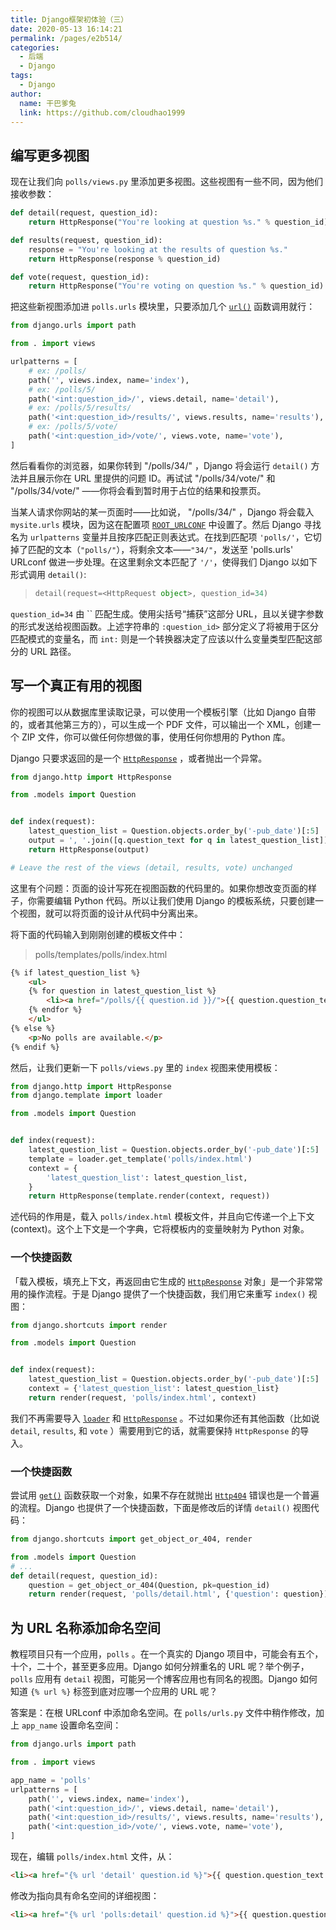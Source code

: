 ```yaml
---
title: Django框架初体验（三）
date: 2020-05-13 16:14:21
permalink: /pages/e2b514/
categories:
  - 后端
  - Django
tags:
  - Django
author: 
  name: 干巴爹兔
  link: https://github.com/cloudhao1999
---
```

## 编写更多视图

现在让我们向 `polls/views.py` 里添加更多视图。这些视图有一些不同，因为他们接收参数：

```python
def detail(request, question_id):
    return HttpResponse("You're looking at question %s." % question_id)

def results(request, question_id):
    response = "You're looking at the results of question %s."
    return HttpResponse(response % question_id)

def vote(request, question_id):
    return HttpResponse("You're voting on question %s." % question_id)
```

<!-- more -->

把这些新视图添加进 `polls.urls` 模块里，只要添加几个 [`url()`](https://docs.djangoproject.com/zh-hans/3.0/ref/urls/#django.conf.urls.url) 函数调用就行：

```python
from django.urls import path

from . import views

urlpatterns = [
    # ex: /polls/
    path('', views.index, name='index'),
    # ex: /polls/5/
    path('<int:question_id>/', views.detail, name='detail'),
    # ex: /polls/5/results/
    path('<int:question_id>/results/', views.results, name='results'),
    # ex: /polls/5/vote/
    path('<int:question_id>/vote/', views.vote, name='vote'),
]
```

然后看看你的浏览器，如果你转到 "/polls/34/" ，Django 将会运行 `detail()` 方法并且展示你在 URL 里提供的问题 ID。再试试 "/polls/34/vote/" 和 "/polls/34/vote/" ——你将会看到暂时用于占位的结果和投票页。

当某人请求你网站的某一页面时——比如说， "/polls/34/" ，Django 将会载入 `mysite.urls` 模块，因为这在配置项 [`ROOT_URLCONF`](https://docs.djangoproject.com/zh-hans/3.0/ref/settings/#std:setting-ROOT_URLCONF) 中设置了。然后 Django 寻找名为 `urlpatterns` 变量并且按序匹配正则表达式。在找到匹配项 `'polls/'`，它切掉了匹配的文本（`"polls/"`），将剩余文本——`"34/"`，发送至 'polls.urls' URLconf 做进一步处理。在这里剩余文本匹配了 `'/'`，使得我们 Django 以如下形式调用 `detail()`:

> ```python
> detail(request=<HttpRequest object>, question_id=34)
> ```

`question_id=34` 由 `` 匹配生成。使用尖括号“捕获”这部分 URL，且以关键字参数的形式发送给视图函数。上述字符串的 `:question_id>` 部分定义了将被用于区分匹配模式的变量名，而 `int:` 则是一个转换器决定了应该以什么变量类型匹配这部分的 URL 路径。

## 写一个真正有用的视图

你的视图可以从数据库里读取记录，可以使用一个模板引擎（比如 Django 自带的，或者其他第三方的），可以生成一个 PDF 文件，可以输出一个 XML，创建一个 ZIP 文件，你可以做任何你想做的事，使用任何你想用的 Python 库。

Django 只要求返回的是一个 [`HttpResponse`](https://docs.djangoproject.com/zh-hans/3.0/ref/request-response/#django.http.HttpResponse) ，或者抛出一个异常。

```python
from django.http import HttpResponse

from .models import Question


def index(request):
    latest_question_list = Question.objects.order_by('-pub_date')[:5]
    output = ', '.join([q.question_text for q in latest_question_list])
    return HttpResponse(output)

# Leave the rest of the views (detail, results, vote) unchanged
```

这里有个问题：页面的设计写死在视图函数的代码里的。如果你想改变页面的样子，你需要编辑 Python 代码。所以让我们使用 Django 的模板系统，只要创建一个视图，就可以将页面的设计从代码中分离出来。

将下面的代码输入到刚刚创建的模板文件中：

> polls/templates/polls/index.html 

```html
{% if latest_question_list %}
    <ul>
    {% for question in latest_question_list %}
        <li><a href="/polls/{{ question.id }}/">{{ question.question_text }}</a></li>
    {% endfor %}
    </ul>
{% else %}
    <p>No polls are available.</p>
{% endif %}
```

然后，让我们更新一下 `polls/views.py` 里的 `index` 视图来使用模板：

```python
from django.http import HttpResponse
from django.template import loader

from .models import Question


def index(request):
    latest_question_list = Question.objects.order_by('-pub_date')[:5]
    template = loader.get_template('polls/index.html')
    context = {
        'latest_question_list': latest_question_list,
    }
    return HttpResponse(template.render(context, request))
```

述代码的作用是，载入 `polls/index.html` 模板文件，并且向它传递一个上下文(context)。这个上下文是一个字典，它将模板内的变量映射为 Python 对象。

### 一个快捷函数

「载入模板，填充上下文，再返回由它生成的 [`HttpResponse`](https://docs.djangoproject.com/zh-hans/3.0/ref/request-response/#django.http.HttpResponse) 对象」是一个非常常用的操作流程。于是 Django 提供了一个快捷函数，我们用它来重写 `index()` 视图：

```python
from django.shortcuts import render

from .models import Question


def index(request):
    latest_question_list = Question.objects.order_by('-pub_date')[:5]
    context = {'latest_question_list': latest_question_list}
    return render(request, 'polls/index.html', context)
```

我们不再需要导入 [`loader`](https://docs.djangoproject.com/zh-hans/3.0/topics/templates/#module-django.template.loader) 和 [`HttpResponse`](https://docs.djangoproject.com/zh-hans/3.0/ref/request-response/#django.http.HttpResponse) 。不过如果你还有其他函数（比如说 `detail`, `results`, 和 `vote` ）需要用到它的话，就需要保持 `HttpResponse` 的导入。

### 一个快捷函数

尝试用 [`get()`](https://docs.djangoproject.com/zh-hans/3.0/ref/models/querysets/#django.db.models.query.QuerySet.get) 函数获取一个对象，如果不存在就抛出 [`Http404`](https://docs.djangoproject.com/zh-hans/3.0/topics/http/views/#django.http.Http404) 错误也是一个普遍的流程。Django 也提供了一个快捷函数，下面是修改后的详情 `detail()` 视图代码：

```python
from django.shortcuts import get_object_or_404, render

from .models import Question
# ...
def detail(request, question_id):
    question = get_object_or_404(Question, pk=question_id)
    return render(request, 'polls/detail.html', {'question': question})
```

## 为 URL 名称添加命名空间

教程项目只有一个应用，`polls` 。在一个真实的 Django 项目中，可能会有五个，十个，二十个，甚至更多应用。Django 如何分辨重名的 URL 呢？举个例子，`polls` 应用有 `detail` 视图，可能另一个博客应用也有同名的视图。Django 如何知道 `{% url %}` 标签到底对应哪一个应用的 URL 呢？

答案是：在根 URLconf 中添加命名空间。在 `polls/urls.py` 文件中稍作修改，加上 `app_name` 设置命名空间：

```python
from django.urls import path

from . import views

app_name = 'polls'
urlpatterns = [
    path('', views.index, name='index'),
    path('<int:question_id>/', views.detail, name='detail'),
    path('<int:question_id>/results/', views.results, name='results'),
    path('<int:question_id>/vote/', views.vote, name='vote'),
]
```

现在，编辑 `polls/index.html` 文件，从：

```html
<li><a href="{% url 'detail' question.id %}">{{ question.question_text }}</a></li>
```

修改为指向具有命名空间的详细视图：

```html
<li><a href="{% url 'polls:detail' question.id %}">{{ question.question_text }}</a></li>
```

